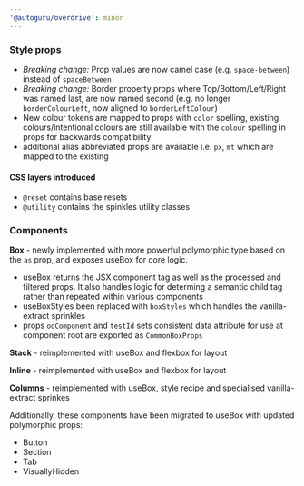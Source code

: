```yaml
---
'@autoguru/overdrive': minor
---
```


### Style props

- _Breaking change:_ Prop values are now camel case (e.g. `space-between`)
  instead of `spaceBetween`
- _Breaking change:_ Border property props where Top/Bottom/Left/Right was named
  last, are now named second (e.g. no longer `borderColourLeft`, now aligned to
  `borderLeftColour`)
- New colour tokens are mapped to props with `color` spelling, existing
  colours/intentional colours are still available with the `colour` spelling in
  props for backwards compatibility
- additional alias abbreviated props are available i.e. `px`, `mt` which are
  mapped to the existing

#### CSS layers introduced

- `@reset` contains base resets
- `@utility` contains the spinkles utility classes

### Components

**Box** - newly implemented with more powerful polymorphic type based on the
`as` prop, and exposes useBox for core logic.

- useBox returns the JSX component tag as well as the processed and filtered
  props. It also handles logic for determing a semantic child tag rather than
  repeated within various components
- useBoxStyles been replaced with `boxStyles` which handles the vanilla-extract
  sprinkles
- props `odComponent` and `testId` sets consistent data attribute for use at
  component root are exported as `CommonBoxProps`

**Stack** - reimplemented with useBox and flexbox for layout

**Inline** - reimplemented with useBox and flexbox for layout

**Columns** - reimplemented with useBox, style recipe and specialised
vanilla-extract sprinkes

Additionally, these components have been migrated to useBox with updated
polymorphic props:

- Button
- Section
- Tab
- VisuallyHidden
